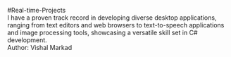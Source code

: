 #Real-time-Projects
<br>
I have a proven track record in developing diverse desktop applications, ranging from text editors and web browsers to text-to-speech applications and image processing tools, showcasing a versatile skill set in C# development.
<br>
Author: Vishal Markad
